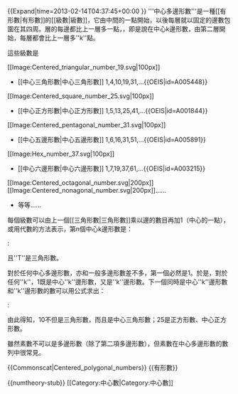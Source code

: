 {{Expand|time=2013-02-14T04:37:45+00:00 }}
'''中心多邊形數'''是一種[[有形數|有形數]]的[[級數|級數]]，它由中間的一點開始，以後每層就以固定的邊數包圍在其四周。層的每邊都比上一層多一點，，即是說在中心k邊形數，由第二層開始，每層都會比上一層多''k''點。

這些級數是

[[Image:Centered_triangular_number_19.svg|100px]]
* [[中心三角形數|中心三角形數]] 1,4,10,19,31,...{{OEIS|id=A005448}}

[[Image:Centered_square_number_25.svg|100px]]
* [[中心正方形數|中心正方形數]] 1,5,13,25,41,...{{OEIS|id=A001844}}

[[Image:Centered_pentagonal_number_31.svg|100px]] 
* [[中心五邊形數|中心五邊形數]] 1,6,16,31,51,...{{OEIS|id=A005891}}

[[Image:Hex_number_37.svg|100px]]
* [[中心六邊形數|中心六邊形數]] 1,7,19,37,61,...{{OEIS|id=A003215}}

[[Image:Centered_octagonal_number.svg|200px]][[Image:Centered_nonagonal_number.svg|200px]]......
* 等等……

每個級數可以由上一個[[三角形數|三角形數]]乘以邊的數目再加1（中心的一點），或用代數的方法表示，第n個中心k邊形數是：

:<math>Ck_n = kT_{n-1}+1</math>

且''T''是三角形數。

對於任何中心多邊形數，亦和一般多邊形數差不多，第一個必然是1。於是，對於任何''k''，1既是中心''k''邊形數，又是''k''邊形數。下一個同時是中心''k''邊形數和''k''邊形數的數可以用公式求出：

:<math>{k^3-k^2+2}\over2</math>

由此得知，10不但是三角形數，而且是中心三角形數；25是正方形數、中心正方形數。

雖然素數不可以是多邊形數（除了第二項多邊形數），但素數在中心多邊形數的數列中很常見。

{{Commonscat|Centered_polygonal_numbers}}
{{有形數}}

{{numtheory-stub}}
[[Category:中心數|Category:中心數]]